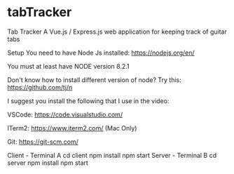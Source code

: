 # tabTracker
Tab Tracker
A Vue.js / Express.js web application for keeping track of guitar tabs

Setup
You need to have Node Js installed: https://nodejs.org/en/

You must at least have NODE version 8.2.1

Don't know how to install different version of node? Try this: https://github.com/tj/n

I suggest you install the following that I use in the video:

VSCode: https://code.visualstudio.com/

ITerm2: https://www.iterm2.com/ (Mac Only)

Git: https://git-scm.com/

Client - Terminal A
cd client
npm install
npm start
Server - Terminal B
cd server
npm install
npm start
